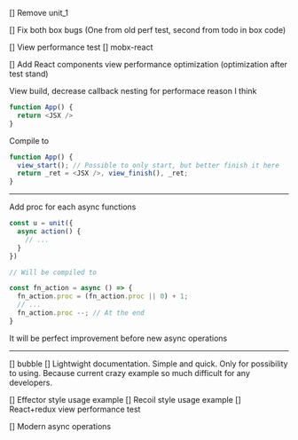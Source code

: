 [] Remove unit_1

[] Fix both box bugs (One from old perf test, second from todo in box code)

[] View performance test
    [] mobx-react

[] Add React components view performance optimization (optimization after test stand)


View build, decrease callback nesting for performace reason I think

```javascript
function App() {
  return <JSX />
}
```

Compile to

```javascript
function App() {
  view_start(); // Possible to only start, but better finish it here
  return _ret = <JSX />, view_finish(), _ret;
}
```

---
Add proc for each async functions

```javascript
const u = unit({
  async action() {
    // ...
  }
})

// Will be compiled to

const fn_action = async () => {
  fn_action.proc = (fn_action.proc || 0) + 1;
  // ...
  fn_action.proc --; // At the end
}
```

It will be perfect improvement before new async operations

---

[] bubble
[] Lightwight documentation. Simple and quick. Only for possibility to using. Because current crazy example so much difficult for any developers.

[] Effector style usage example
[] Recoil style usage example
[] React+redux view performance test

[] Modern async operations
